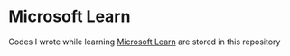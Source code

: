 # Microsoft Learn

Codes I wrote while learning [Microsoft Learn](https://docs.microsoft.com/en-us/learn/)
are stored in this repository
